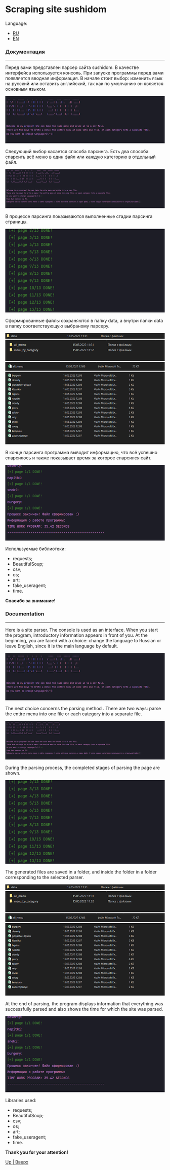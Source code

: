 <a id='anchor'></a>

# Scraping site sushidom

Language:

* [RU](#ru_doc)
* [EN](#en_doc)

<a id='ru_doc'></a>

### Документация

***

Перед вами представлен парсер сайта sushidom.
В качестве интерфейса используется консоль.
При запуске программы перед вами появляется вводная информация. В начале стоит выбор: изменить язык на
русский или оставить английский,
так как по умолчанию он является основным языком.

![interface](images/readme/scrap_interface.png)

Следующий выбор касается способа парсинга. Есть два способа: спарсить всё меню в
один файл или каждую категорию в отдельный файл.

![lang_ru](images/readme/scrap_ru.png)

В процессе парсинга показываются выполненные стадии парсинга страницы.

![process_parsing](images/readme/scrap_process.png)

Сформированные файлы сохраняются
в папку data, а внутри папки data в папку соответствующую выбраному парсеру.

![data](images/readme/scrap_data.png)
![data_choose](images/readme/scrap_data_choose.png)
![data_pr_all](images/readme/scrap_data_pr_all.png)
![data_pr_category](images/readme/scrap_data_pr_by_category.png)

В конце парсинга программа выводит информацию, что всё успешно спарсилось
и также показывает время за которое спарсился сайт.

![end_program](images/readme/scrap_finish_ru.png)

Используемые библиотеки:

* requests;
* BeautifulSoup;
* csv;
* os;
* art;
* fake_useragent;
* time.

__Спасибо за внимание!__

<a id='en_doc'></a>

### Documentation

***

Here is a site parser. The console is used as an interface.
When you start the program, introductory information appears
in front of you. At the beginning, you are faced with a choice:
change the language to Russian or leave English, since it is the
main language by default.

![interface](images/readme/scrap_interface.png)

The next choice concerns the parsing method .
There are two ways: parse the entire menu into one file or each category
into a separate file.

![lang_ru](images/readme/scrap_ru.png)

During the parsing process, the completed stages of parsing the page are
shown.

![process_parsing](images/readme/scrap_process.png)

The generated files are saved in a folder, and inside the folder
in a folder corresponding to the selected parser.

![data](images/readme/scrap_data.png)
![data_choose](images/readme/scrap_data_choose.png)
![data_pr_all](images/readme/scrap_data_pr_all.png)
![data_pr_category](images/readme/scrap_data_pr_by_category.png)

At the end of parsing,
the program displays information that everything was successfully parsed
and also shows the time for which the site was parsed.

![end_program](images/readme/scrap_finish_ru.png)

Libraries used:

* requests;
* BeautifulSoup;
* csv;
* os;
* art;
* fake_useragent;
* time.

__Thank you for your attention!__

[Up | Вверх](#anchor)